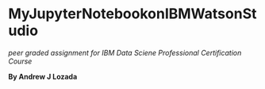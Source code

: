 # MyJupyterNotebookonIBMWatsonStudio

*peer graded assignment for IBM Data Sciene Professional Certification Course* 

**By Andrew J Lozada**
